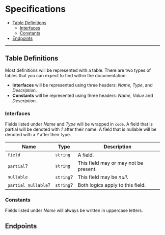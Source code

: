 # Specifications

- [Table Definitions](#table-definitions)
  - [Interfaces](#interfaces)
  - [Constants](#constants)
- [Endpoints](#endpoints)

---

## Table Definitions

Most definitions will be represented with a table. There are two types of tables
that you can expect to find within the documentation:

- **Interfaces** will be represented using three headers: _Name_, _Type_, and
  _Description_.
- **Constants** will be represented using three headers: _Name_, _Value_ and
  _Description_.

### Interfaces

Fields listed under _Name_ and _Type_ will be wrapped in `code`. A field that is
partial will be denoted with _?_ after their name. A field that is nullable will
be denoted with a _?_ after their type.

| Name                | Type      | Description                           |
| ------------------- | --------- | ------------------------------------- |
| `field`             | `string`  | A field.                              |
| `partial`?          | `string`  | This field may or may not be present. |
| `nullable`          | `string`? | This field may be _null_.             |
| `partial_nullable`? | `string`? | Both logics apply to this field.      |

### Constants

Fields listed under _Name_ will always be written in uppercase letters.

## Endpoints
